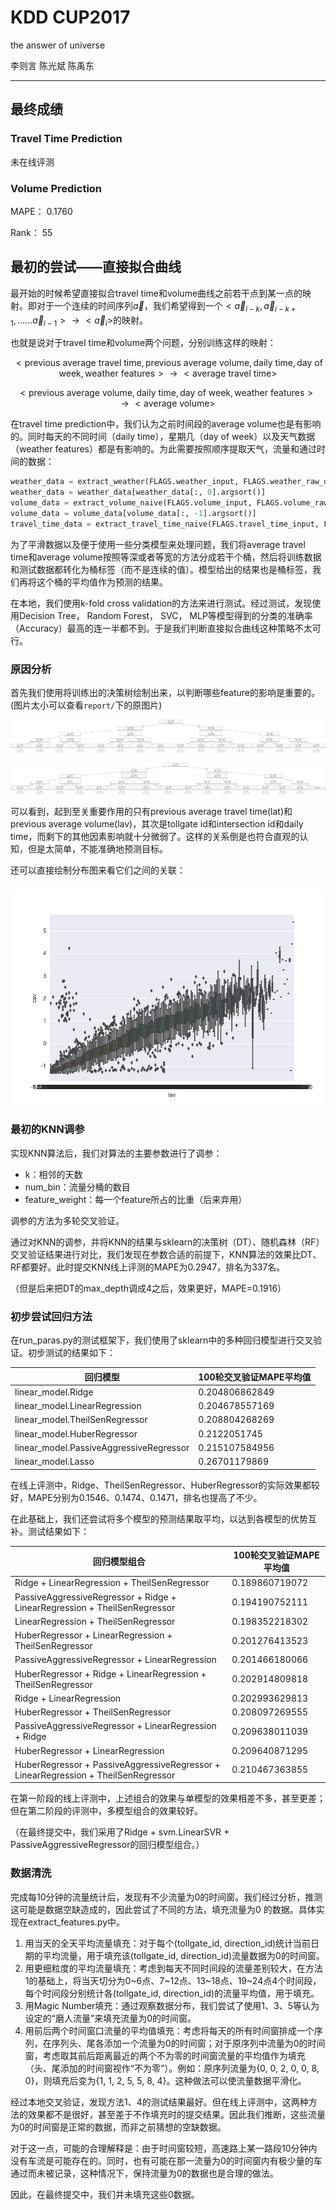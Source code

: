 # KDD CUP2017

the answer of universe

李则言 陈光斌 陈禹东

---

## 最终成绩

### Travel Time Prediction

未在线评测

### Volume Prediction

MAPE： 	0.1760

Rank：	55

## 最初的尝试——直接拟合曲线

最开始的时候希望直接拟合travel time和volume曲线之前若干点到某一点的映射。即对于一个连续的时间序列$\vec{a}$，我们希望得到一个$<\vec{a}_{i-k},\vec{a}_{i-k+1},......\vec{a}_{i-1}>\to<\vec{a}_i>$的映射。

也就是说对于travel time和volume两个问题，分别训练这样的映射：

$$
<\text{previous average travel time}, \text{previous average volume}, \text{daily time}, \text{day of week}, \text{weather features}> \to <\text{average travel time}>
$$

$$
<\text{previous average volume}, \text{daily time}, \text{day of week}, \text{weather features}> \to <\text{average volume}>
$$

在travel time prediction中，我们认为之前时间段的average volume也是有影响的。同时每天的不同时间（daily time），星期几（day of week）以及天气数据（weather features）都是有影响的。为此需要按照顺序提取天气，流量和通过时间的数据：

``` python
weather_data = extract_weather(FLAGS.weather_input, FLAGS.weather_raw_data)
weather_data = weather_data[weather_data[:, 0].argsort()]
volume_data = extract_volume_naive(FLAGS.volume_input, FLAGS.volume_raw_data, weather_data)
volume_data = volume_data[volume_data[:, -1].argsort()]
travel_time_data = extract_travel_time_naive(FLAGS.travel_time_input, FLAGS.travel_time_raw_data, volume_data)    
```

为了平滑数据以及便于使用一些分类模型来处理问题，我们将average travel time和average volume按照等深或者等宽的方法分成若干个桶，然后将训练数据和测试数据都转化为桶标签（而不是连续的值）。模型给出的结果也是桶标签，我们再将这个桶的平均值作为预测的结果。

在本地，我们使用k-fold cross validation的方法来进行测试。经过测试，发现使用Decision Tree， Random Forest， SVC， MLP等模型得到的分类的准确率（Accuracy）最高的连一半都不到。于是我们判断直接拟合曲线这种策略不太可行。

### 原因分析

首先我们使用将训练出的决策树绘制出来，以判断哪些feature的影响是重要的。(图片太小可以查看`report/`下的原图片) 

![volume_dt](volume_decision_tree.png)

![travel_time_dt](travel_time_decision_tree.png)

可以看到，起到至关重要作用的只有previous average travel time(lat)和previous average volume(lav)，其次是tollgate id和intersection id和daily time，而剩下的其他因素影响就十分微弱了。这样的关系倒是也符合直观的认知，但是太简单，不能准确地预测目标。

还可以直接绘制分布图来看它们之间的关联：

#### 

![lav_av](last_volume_to_volume.jpg)



### 最初的KNN调参

实现KNN算法后，我们对算法的主要参数进行了调参：

- k：相邻的天数
- num_bin：流量分桶的数目
- feature_weight：每一个feature所占的比重（后来弃用）

调参的方法为多轮交叉验证。

通过对KNN的调参，并将KNN的结果与sklearn的决策树（DT）、随机森林（RF）交叉验证结果进行对比，我们发现在参数合适的前提下，KNN算法的效果比DT、RF都要好。此时提交KNN线上评测的MAPE为0.2947，排名为337名。

（但是后来把DT的max_depth调成4之后，效果更好，MAPE=0.1916）



### 初步尝试回归方法

在run_paras.py的测试框架下，我们使用了sklearn中的多种回归模型进行交叉验证。初步测试的结果如下：

| 回归模型                                    | 100轮交叉验证MAPE平均值 |
| --------------------------------------- | --------------- |
| linear_model.Ridge                      | 0.204806862849  |
| linear_model.LinearRegression           | 0.204678557169  |
| linear_model.TheilSenRegressor          | 0.208804268269  |
| linear_model.HuberRegressor             | 0.2122051745    |
| linear_model.PassiveAggressiveRegressor | 0.215107584956  |
| linear_model.Lasso                      | 0.26701179869   |

在线上评测中，Ridge、TheilSenRegressor、HuberRegressor的实际效果都较好，MAPE分别为0.1546、0.1474、0.1471，排名也提高了不少。

在此基础上，我们还尝试将多个模型的预测结果取平均，以达到各模型的优势互补。测试结果如下：

| 回归模型组合                                   | 100轮交叉验证MAPE平均值 |
| ---------------------------------------- | --------------- |
| Ridge + LinearRegression + TheilSenRegressor | 0.189860719072  |
| PassiveAggressiveRegressor + Ridge + LinearRegression + TheilSenRegressor | 0.194190752111  |
| LinearRegression + TheilSenRegressor     | 0.198352218302  |
| HuberRegressor + LinearRegression + TheilSenRegressor | 0.201276413523  |
| PassiveAggressiveRegressor + LinearRegression | 0.201466180066  |
| HuberRegressor + Ridge + LinearRegression + TheilSenRegressor | 0.202914809818  |
| Ridge + LinearRegression                 | 0.202993629813  |
| HuberRegressor + TheilSenRegressor       | 0.208097269555  |
| PassiveAggressiveRegressor + LinearRegression + Ridge | 0.209638011039  |
| HuberRegressor + LinearRegression        | 0.209640871295  |
| HuberRegressor + PassiveAggressiveRegressor + LinearRegression + TheilSenRegressor | 0.210467363855  |

在第一阶段的线上评测中，上述组合的效果与单模型的效果相差不多，甚至更差；但在第二阶段的评测中，多模型组合的效果较好。

（在最终提交中，我们采用了Ridge + svm.LinearSVR + PassiveAggressiveRegressor的回归模型组合。）



### 数据清洗

完成每10分钟的流量统计后，发现有不少流量为0的时间窗。我们经过分析，推测这可能是数据空缺造成的，因此尝试了不同的方法，填充流量为0 的数据。具体实现在extract_features.py中。

1. 用当天的全天平均流量填充：对于每个(tollgate_id, direction_id)统计当前日期的平均流量，用于填充该(tollgate_id, direction_id)流量数据为0的时间窗。
2. 用更细粒度的平均流量填充：考虑到每天不同时间段的流量差别较大，在方法1的基础上，将当天切分为0~6点、7~12点、13~18点、19~24点4个时间段，每个时间段分别统计各(tollgate_id, direction_id)的流量平均值，用于填充。
3. 用Magic Number填充：通过观察数据分布，我们尝试了使用1、3、5等认为设定的“磨人流量”来填充流量为0的时间窗。
4. 用前后两个时间窗口流量的平均值填充：考虑将每天的所有时间窗排成一个序列，在序列头、尾各添加一个流量为0的时间窗；对于原序列中流量为0的时间窗，考虑取其前后距离最近的两个不为零的时间窗流量的平均值作为填充（头、尾添加的时间窗视作“不为零”）。例如：原序列流量为{0, 0, 2, 0, 0, 8, 0}，则填充后变为{1, 1, 2, 5, 5, 8, 4}。这种做法可以使流量数据平滑化。

经过本地交叉验证，发现方法1、4的测试结果最好。但在线上评测中，这两种方法的效果都不是很好，甚至差于不作填充时的提交结果。因此我们推断，这些流量为0的时间窗是正常的数据，而非之前猜想的空缺数据。

对于这一点，可能的合理解释是：由于时间窗较短，高速路上某一路段10分钟内没有车流是可能存在的。同时，也有可能在那一流量为0的时间窗内有极少量的车通过而未被记录，这种情况下，保持流量为0的数据也是合理的做法。

因此，在最终提交中，我们并未填充这些0数据。